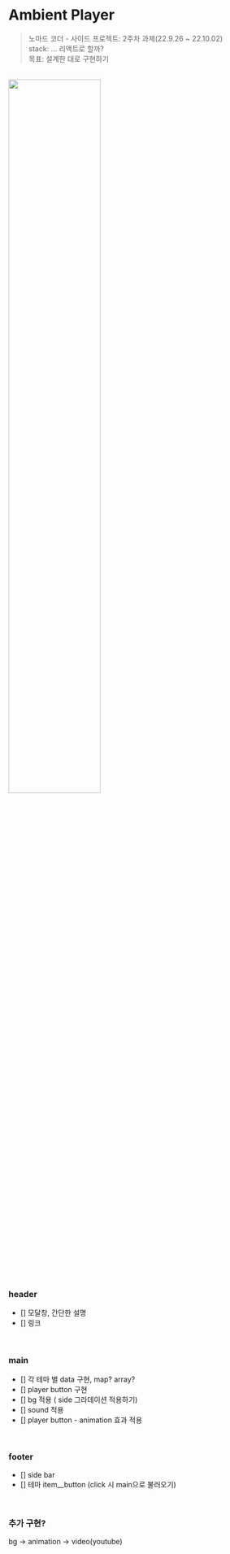 # Ambient Player
> 노마드 코더 - 사이드 프로젝트: 2주차 과제(22.9.26 ~ 22.10.02)<br/>
> stack: ... 리액트로 할까? <br/>
> 목표: 설계한 대로 구현하기


<br/>


<img src="https://user-images.githubusercontent.com/95308384/192456565-a834479f-ccac-4e93-b7d5-e8b5e2f5bebf.png" width=60% />


<br/>
<br/>


### header
- [] 모달창, 간단한 설명
- [] 링크


<br/>


### main
- [] 각 테마 별 data 구현, map? array?
- [] player button 구현
- [] bg 적용 ( side 그라데이션 적용하기)
- [] sound 적용 
- [] player button - animation 효과 적용
 

<br/>

### footer
- [] side bar
- [] 테마 item__button (click 시 main으로 불러오기)



<br/>


### 추가 구현?
bg -> animation -> video(youtube)



